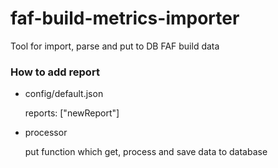 # faf-build-metrics-importer
Tool for import, parse and put to DB FAF build data


### How to add report
- config/default.json

    reports: ["newReport"]

- processor

    put function which get, process and save data to database